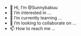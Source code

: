- 👋 Hi, I’m @Sunnybabuu
- 👀 I’m interested in ...
- 🌱 I’m currently learning ...
- 💞️ I’m looking to collaborate on ...
- 📫 How to reach me ...

<!---
Sunnybabuu/Sunnybabuu is a ✨ special ✨ repository because its `README.md` (this file) appears on your GitHub profile.
You can click the Preview link to take a look at your changes.
--->
